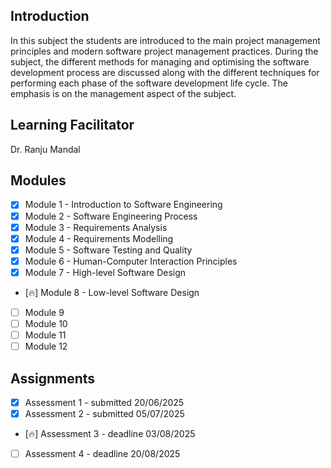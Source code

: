 ## Introduction
In this subject the students are introduced to the main project management principles and modern software project management practices. During the subject, the different methods for managing and optimising the software development process are discussed along with the different techniques for performing each phase of the software development life cycle. The emphasis is on the management aspect of the subject.

## Learning Facilitator
Dr. Ranju Mandal

## Modules
- [X] Module 1 - Introduction to Software Engineering
- [X] Module 2 - Software Engineering Process
- [X] Module 3 - Requirements Analysis
- [X] Module 4 - Requirements Modelling
- [X] Module 5 - Software Testing and Quality
- [X] Module 6 - Human-Computer Interaction Principles
- [X] Module 7 - High-level Software Design
- [🔥] Module 8 - Low-level Software Design
- [ ] Module 9
- [ ] Module 10
- [ ] Module 11
- [ ] Module 12

## Assignments
- [X] Assessment 1 - submitted 20/06/2025
- [X] Assessment 2 - submitted 05/07/2025
- [🔥] Assessment 3 - deadline 03/08/2025
- [ ] Assessment 4 - deadline 20/08/2025